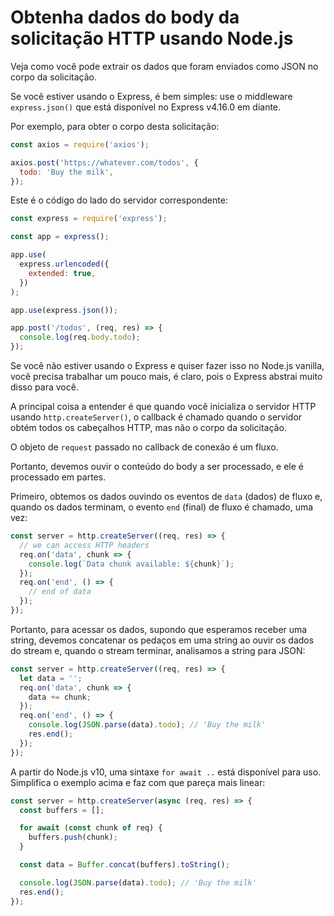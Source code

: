 # Obtenha dados do body da solicitação HTTP usando Node.js

Veja como você pode extrair os dados que foram enviados como JSON no corpo da solicitação.

Se você estiver usando o Express, é bem simples: use o middleware `express.json()` que está disponível no Express v4.16.0 em diante.

Por exemplo, para obter o corpo desta solicitação:

```js
const axios = require('axios');

axios.post('https://whatever.com/todos', {
  todo: 'Buy the milk',
});
```

Este é o código do lado do servidor correspondente:

```js
const express = require('express');

const app = express();

app.use(
  express.urlencoded({
    extended: true,
  })
);

app.use(express.json());

app.post('/todos', (req, res) => {
  console.log(req.body.todo);
});
```

Se você não estiver usando o Express e quiser fazer isso no Node.js vanilla, você precisa trabalhar um pouco mais, é claro, pois o Express abstrai muito disso para você.

A principal coisa a entender é que quando você inicializa o servidor HTTP usando `http.createServer()`, o callback é chamado quando o servidor obtém todos os cabeçalhos HTTP, mas não o corpo da solicitação.

O objeto de `request` passado no callback de conexão é um fluxo.

Portanto, devemos ouvir o conteúdo do body a ser processado, e ele é processado em partes.

Primeiro, obtemos os dados ouvindo os eventos de `data` (dados) de fluxo e, quando os dados terminam, o evento `end` (final) de fluxo é chamado, uma vez:

```js
const server = http.createServer((req, res) => {
  // we can access HTTP headers
  req.on('data', chunk => {
    console.log(`Data chunk available: ${chunk}`);
  });
  req.on('end', () => {
    // end of data
  });
});
```

Portanto, para acessar os dados, supondo que esperamos receber uma string, devemos concatenar os pedaços em uma string ao ouvir os dados do stream e, quando o stream terminar, analisamos a string para JSON:

```js
const server = http.createServer((req, res) => {
  let data = '';
  req.on('data', chunk => {
    data += chunk;
  });
  req.on('end', () => {
    console.log(JSON.parse(data).todo); // 'Buy the milk'
    res.end();
  });
});
```

A partir do Node.js v10, uma sintaxe `for await ..` está disponível para uso. Simplifica o exemplo acima e faz com que pareça mais linear:

```js
const server = http.createServer(async (req, res) => {
  const buffers = [];

  for await (const chunk of req) {
    buffers.push(chunk);
  }

  const data = Buffer.concat(buffers).toString();

  console.log(JSON.parse(data).todo); // 'Buy the milk'
  res.end();
});
```
